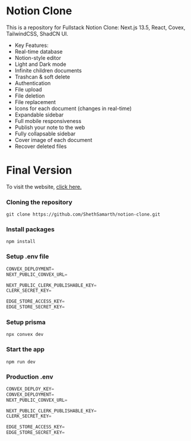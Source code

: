 # Notion Clone

This is a repository for Fullstack Notion Clone: Next.js 13.5, React, Covex, TailwindCSS, ShadCN UI.

- Key Features:
- Real-time database
- Notion-style editor
- Light and Dark mode
- Infinite children documents
- Trashcan & soft delete
- Authentication
- File upload
- File deletion
- File replacement
- Icons for each document (changes in real-time)
- Expandable sidebar
- Full mobile responsiveness
- Publish your note to the web
- Fully collapsable sidebar
- Cover image of each document
- Recover deleted files

# Final Version

To visit the website, [click here.](https://notion-clone-ss.vercel.app)

### Cloning the repository

```shell
git clone https://github.com/ShethSamarth/notion-clone.git
```

### Install packages

```shell
npm install
```

### Setup .env file

```js
CONVEX_DEPLOYMENT=
NEXT_PUBLIC_CONVEX_URL=

NEXT_PUBLIC_CLERK_PUBLISHABLE_KEY=
CLERK_SECRET_KEY=

EDGE_STORE_ACCESS_KEY=
EDGE_STORE_SECRET_KEY=
```

### Setup prisma

```shell
npx convex dev
```

### Start the app

```shell
npm run dev
```

### Production .env

```js
CONVEX_DEPLOY_KEY=
CONVEX_DEPLOYMENT=
NEXT_PUBLIC_CONVEX_URL=

NEXT_PUBLIC_CLERK_PUBLISHABLE_KEY=
CLERK_SECRET_KEY=

EDGE_STORE_ACCESS_KEY=
EDGE_STORE_SECRET_KEY=
```
